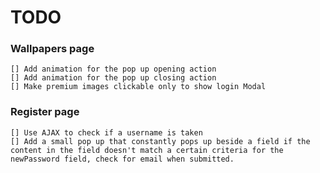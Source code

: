 # TODO

### Wallpapers page
    [] Add animation for the pop up opening action
    [] Add animation for the pop up closing action
    [] Make premium images clickable only to show login Modal

### Register page
    [] Use AJAX to check if a username is taken
    [] Add a small pop up that constantly pops up beside a field if the content in the field doesn't match a certain criteria for the newPassword field, check for email when submitted.
